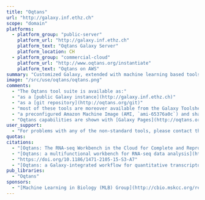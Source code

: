 ```yaml
---
title: "Oqtans"
url: "http://galaxy.inf.ethz.ch"
scope: "domain"
platforms:
  - platform_group: "public-server"
    platform_url: "http://galaxy.inf.ethz.ch"
    platform_text: "Oqtans Galaxy Server"
    platform_location: CH
  - platform_group: "commercial-cloud"
    platform_url: "http://www.oqtans.org/instantiate"
    platform_text: "Oqtans on AWS"
summary: "Customized Galaxy, extended with machine learning based tools for sequence and tiling array data analysis. "
image: "/src/use/oqtans/oqtans.png"
comments:
  - "The Oqtans tool suite is available as:"
  - "as a [public Galaxy instance](http://galaxy.inf.ethz.ch)"
  - "as a [git repository](http://oqtans.org/git)"
  - "most of these tools are moreover available from the Galaxy Toolshed"
  - "a preconfigured Amazon Machine Image (AMI, `ami-65376a0c`) and share string (`cm-ba5c56b95144e564f70e5762dc5fa177/shared/2013-11-07--22-16/`) to launch Galaxy CloudMan using sharing instance functionality."
  - "Oqtans capabilities are shown with [Galaxy Pages](http://oqtans.org/usecases) for which all data, parameters, intermediate output, and final results are made public.<br />"
user_support:
  - "For problems with any of the non-standard tools, please contact the [MLB Galaxy Support Team](mailto:galaxy AT raetschlab DOT org)."
quotas:
citations:
  - "[Oqtans: The RNA-seq Workbench in the Cloud for Complete and Reproducible Quantitative Transcriptome Analysis](http://bioinformatics.oxfordjournals.org/content/early/2014/01/10/bioinformatics.btt731.abstract?keytype=ref&ijkey=u23qkvDAUTdBog1), by Sreedharan, *et al.,* *Bioinformatics* (2014), doi: 10.1093/bioinformatics/btt731"
  - "[Oqtans: a multifunctional workbench for RNA-seq data analysis](https://doi.org/10.1186/1471-2105-15-S3-A7), Vipin T Sreedharan, Sebastian J Schultheiss, Géraldine Jean, André Kahles, Regina Bohnert, Philipp Drewe, Pramod Mudrakarta, Nico Görnitz, Georg Zeller and Gunnar Rätsch. *BMC Bioinformatics* 2014 15(Suppl 3):A7"
  - "https://doi.org/10.1186/1471-2105-15-S3-A7"
  - "[Oqtans: a Galaxy-integrated workflow for quantitative transcriptome analysis from NGS Data](https://doi.org/10.1186/1471-2105-12-S11-A7), Sebastian J Schultheiss, Géraldine Jean, Jonas Behr, Regina Bohnert, Philipp Drewe, Nico Görnitz, André Kahles, Pramod Mudrakarta, Vipin T Sreedharan, Georg Zeller and Gunnar Rätsch. *BMC Bioinformatics* 2011 12(Suppl 11):A7, doi:10.1186/1471-2105-12-S11-A7"
pub_libraries:
  - "Oqtans"
sponsors:
  - "[Machine Learning in Biology (MLB) Group](http://cbio.mskcc.org/research/ratsch-research-group/) at [cBio@MSKCC](http://cbio.mskcc.org/) in New York City, United States."
---
```


